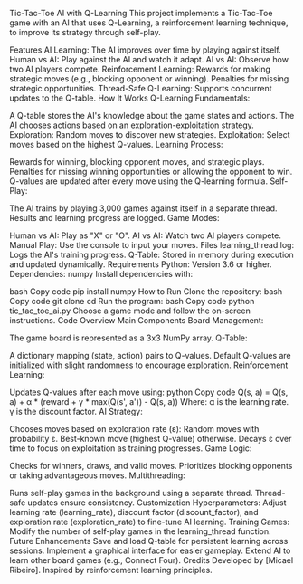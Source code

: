 Tic-Tac-Toe AI with Q-Learning
This project implements a Tic-Tac-Toe game with an AI that uses Q-Learning, a reinforcement learning technique, to improve its strategy through self-play.

Features
AI Learning: The AI improves over time by playing against itself.
Human vs AI: Play against the AI and watch it adapt.
AI vs AI: Observe how two AI players compete.
Reinforcement Learning:
Rewards for making strategic moves (e.g., blocking opponent or winning).
Penalties for missing strategic opportunities.
Thread-Safe Q-Learning: Supports concurrent updates to the Q-table.
How It Works
Q-Learning Fundamentals:

A Q-table stores the AI's knowledge about the game states and actions.
The AI chooses actions based on an exploration-exploitation strategy.
Exploration: Random moves to discover new strategies.
Exploitation: Select moves based on the highest Q-values.
Learning Process:

Rewards for winning, blocking opponent moves, and strategic plays.
Penalties for missing winning opportunities or allowing the opponent to win.
Q-values are updated after every move using the Q-learning formula.
Self-Play:

The AI trains by playing 3,000 games against itself in a separate thread.
Results and learning progress are logged.
Game Modes:

Human vs AI: Play as "X" or "O".
AI vs AI: Watch two AI players compete.
Manual Play: Use the console to input your moves.
Files
learning_thread.log: Logs the AI's training progress.
Q-Table: Stored in memory during execution and updated dynamically.
Requirements
Python: Version 3.6 or higher.
Dependencies:
numpy
Install dependencies with:

bash
Copy code
pip install numpy
How to Run
Clone the repository:
bash
Copy code
git clone <repository-url>
cd <repository-folder>
Run the program:
bash
Copy code
python tic_tac_toe_ai.py
Choose a game mode and follow the on-screen instructions.
Code Overview
Main Components
Board Management:

The game board is represented as a 3x3 NumPy array.
Q-Table:

A dictionary mapping (state, action) pairs to Q-values.
Default Q-values are initialized with slight randomness to encourage exploration.
Reinforcement Learning:

Updates Q-values after each move using:
python
Copy code
Q(s, a) = Q(s, a) + α * (reward + γ * max(Q(s', a')) - Q(s, a))
Where:
α is the learning rate.
γ is the discount factor.
AI Strategy:

Chooses moves based on exploration rate (ε):
Random moves with probability ε.
Best-known move (highest Q-value) otherwise.
Decays ε over time to focus on exploitation as training progresses.
Game Logic:

Checks for winners, draws, and valid moves.
Prioritizes blocking opponents or taking advantageous moves.
Multithreading:

Runs self-play games in the background using a separate thread.
Thread-safe updates ensure consistency.
Customization
Hyperparameters:
Adjust learning rate (learning_rate), discount factor (discount_factor), and exploration rate (exploration_rate) to fine-tune AI learning.
Training Games:
Modify the number of self-play games in the learning_thread function.
Future Enhancements
Save and load Q-table for persistent learning across sessions.
Implement a graphical interface for easier gameplay.
Extend AI to learn other board games (e.g., Connect Four).
Credits
Developed by [Micael Ribeiro].
Inspired by reinforcement learning principles.
